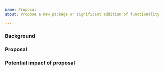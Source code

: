 ```yaml
---
name: Proposal
about: Propose a new package or significant addition of functionality

---
```

<!--
Please make sure your issue title matches the Go convention; a summary
of the problem, prefixed by "proposal:" and the primary affected package.
-->
### Background


### Proposal


### Potential impact of proposal
<!-- Extent of change, amount of work to implement, who will do the work? etc. -->

